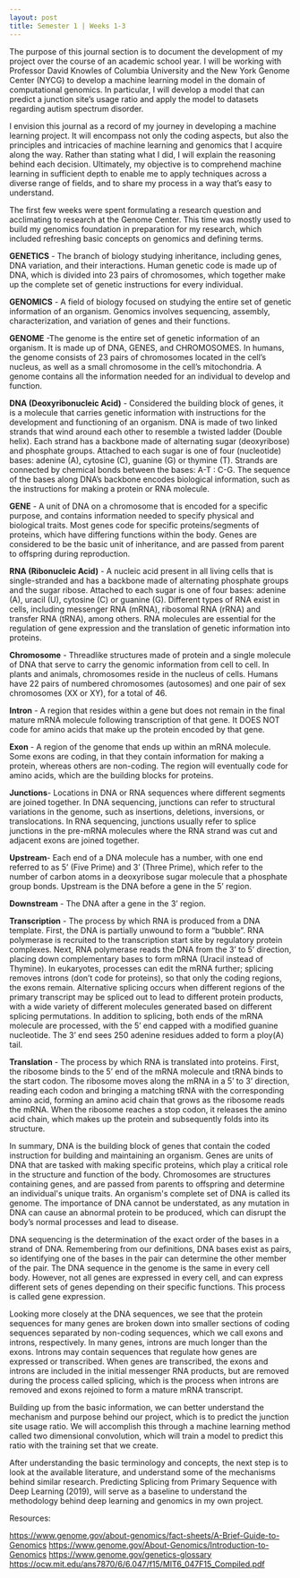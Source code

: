 ```yaml
---
layout: post
title: Semester 1 | Weeks 1-3
---
```


The purpose of this journal section is to document the development of my project over the course of an academic school year. I will be working with Professor David Knowles of Columbia University and the New York Genome Center (NYCG) to develop a machine learning model in the domain of computational genomics. In particular, I will develop a model that can predict a junction site’s usage ratio and apply the model to datasets regarding autism spectrum disorder. 

I envision this journal as a record of my journey in developing a machine learning project. It will encompass not only the coding aspects, but also the principles and intricacies of machine learning and genomics that I acquire along the way. Rather than stating what I did, I will explain the reasoning behind each decision. Ultimately, my objective is to comprehend machine learning in sufficient depth to enable me to apply techniques across a diverse range of fields, and to share my process in a way that’s easy to understand. 

The first few weeks were spent formulating a research question and acclimating to research at the Genome Center. This time was mostly used to build my genomics foundation in preparation for my research, which included refreshing basic concepts on genomics and defining terms. 

**GENETICS** -  The branch of biology studying inheritance, including genes, DNA variation, and their interactions. Human genetic code is made up of DNA, which is divided into 23 pairs of chromosomes, which together make up the complete set of genetic instructions for every individual.

**GENOMICS** - A field of biology focused on studying the entire set of genetic information of an organism. Genomics involves sequencing, assembly, characterization, and variation of genes and their functions.

**GENOME** -The genome is the entire set of genetic information of an organism. It is made up of DNA, GENES, and CHROMOSOMES. In humans, the genome consists of 23 pairs of chromosomes located in the cell’s nucleus, as well as a small chromosome in the cell’s mitochondria. A genome contains all the information needed for an individual to develop and function.

**DNA (Deoxyribonucleic Acid)** - Considered the building block of genes, it is a molecule that carries genetic information with instructions for the development and functioning of an organism. DNA is made of two linked strands that wind around each other to resemble a twisted ladder (Double helix). Each strand has a backbone made of alternating sugar (deoxyribose) and phosphate groups. Attached to each sugar is one of four (nucleotide) bases: adenine (A), cytosine (C), guanine (G) or thymine (T). Strands are connected by chemical bonds between the bases: A-T : C-G. The sequence of the bases along DNA’s backbone encodes biological information, such as the instructions for making a protein or RNA molecule. 

**GENE** - A unit of DNA on a chromosome that is encoded for a specific purpose, and contains information needed to specify physical and biological traits. Most genes code for specific proteins/segments of proteins, which have differing functions within the body. Genes are considered to be the basic unit of inheritance, and are passed from parent to offspring during reproduction.

**RNA (Ribonucleic Acid)** - A nucleic acid present in all living cells that is single-stranded and has a backbone made of alternating phosphate groups and the sugar ribose. Attached to each sugar is one of four bases: adenine (A), uracil (U), cytosine (C) or guanine (G). Different types of RNA exist in cells, including messenger RNA (mRNA), ribosomal RNA (rRNA) and transfer RNA (tRNA), among others. RNA molecules are essential for the regulation of gene expression and the translation of genetic information into proteins. 

**Chromosome** - Threadlike structures made of protein and a single molecule of DNA that serve to carry the genomic information from cell to cell. In plants and animals, chromosomes reside in the nucleus of cells. Humans have 22 pairs of numbered chromosomes (autosomes) and one pair of sex chromosomes (XX or XY), for a total of 46. 

**Intron** - A region that resides within a gene but does not remain in the final mature mRNA molecule following transcription of that gene. It DOES NOT code for amino acids that make up the protein encoded by that gene. 

**Exon** - A region of the genome that ends up within an mRNA molecule. Some exons are coding, in that they contain information for making a protein, whereas others are non-coding. The region will eventually code for amino acids, which are the building blocks for proteins.

**Junctions**- Locations in DNA or RNA sequences where different segments are joined together. In DNA sequencing, junctions can refer to structural variations in the genome, such as insertions, deletions, inversions, or translocations. In RNA sequencing, junctions usually refer to splice junctions in the pre-mRNA molecules where the RNA strand was cut and adjacent exons are joined together. 

**Upstream**- Each end of a DNA molecule has a number, with one end referred to as 5’ (Five Prime) and 3’ (Three Prime), which refer to the number of carbon atoms in a deoxyribose sugar molecule that a phosphate group bonds. Upstream is the DNA before a gene in the 5’ region. 

**Downstream** - The DNA after a gene in the 3’ region. 

**Transcription** - The process by which RNA is produced from a DNA template. First, the DNA is partially unwound to form a “bubble”. RNA polymerase is recruited to the transcription start site by regulatory protein complexes. Next, RNA polymerase reads the DNA from the 3’ to 5’ direction, placing down complementary bases to form mRNA (Uracil instead of Thymine). In eukaryotes, processes can edit the mRNA further; splicing removes introns (don’t code for proteins), so that only the coding regions, the exons remain. Alternative splicing occurs when different regions of the primary transcript may be spliced out to lead to different protein products, with a wide variety of different molecules generated based on different splicing permutations. 
In addition to splicing, both ends of the mRNA molecule are processed, with the 5’ end capped with a modified guanine nucleotide. The 3’ end sees 250 adenine residues added to form a ploy(A) tail. 

**Translation** - The process by which RNA is translated into proteins. First, the ribosome binds to the 5’ end of the mRNA molecule and tRNA binds to the start codon. The ribosome moves along the mRNA in a 5’ to 3’ direction, reading each codon and bringing a matching tRNA with the corresponding amino acid, forming an amino acid chain that grows as the ribosome reads the mRNA. When the ribosome reaches a stop codon, it releases the amino acid chain, which makes up the protein and subsequently folds into its structure. 

In summary, DNA is the building block of genes that contain the coded instruction for building and maintaining an organism. Genes are units of DNA that are tasked with making specific proteins, which play a critical role in the structure and function of the body. Chromosomes are structures containing genes, and  are passed from parents to offspring and determine an individual's unique traits. An organism's complete set of DNA is called its genome. The importance of DNA cannot be understated, as any mutation in DNA can cause an abnormal protein to be produced, which can disrupt the body’s normal processes and lead to disease. 

DNA sequencing is the determination of the exact order of the bases in a strand of DNA. Remembering from our definitions, DNA bases exist as pairs, so identifying one of the bases in the pair can determine the other member of the pair. The DNA sequence in the genome is the same in every cell body. However, not all genes are expressed in every cell, and can express different sets of genes depending on their specific functions. This process is called gene expression. 

Looking more closely at the DNA sequences, we see that the protein sequences for many genes are broken down into smaller sections of coding sequences separated by non-coding sequences, which we call exons and introns, respectively.  In many genes, introns are much longer than the exons. Introns may contain sequences that regulate how genes are expressed or transcribed. When genes are transcribed, the exons and introns are included in the initial messenger RNA products, but are removed during the process called splicing, which is the process when introns are removed and exons rejoined to form a mature mRNA transcript. 

Building up from the basic information, we can better understand the mechanism and purpose behind our project, which is to predict the junction site usage ratio. We will accomplish this through a machine learning method called two dimensional convolution, which will train a model to predict this ratio with the training set that we create. 

After understanding the basic terminology and concepts, the next step is to look at the available literature, and understand some of the mechanisms behind similar research. Predicting Splicing from Primary Sequence with Deep Learning (2019), will serve as a baseline to understand the methodology behind deep learning and genomics in my own project. 

Resources: 

https://www.genome.gov/about-genomics/fact-sheets/A-Brief-Guide-to-Genomics
https://www.genome.gov/About-Genomics/Introduction-to-Genomics
https://www.genome.gov/genetics-glossary
https://ocw.mit.edu/ans7870/6/6.047/f15/MIT6_047F15_Compiled.pdf




